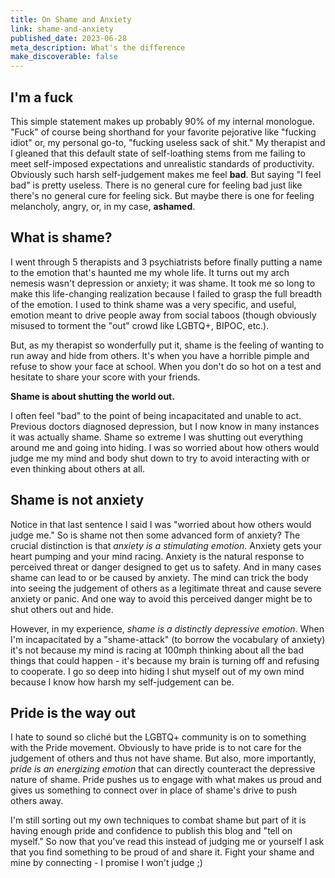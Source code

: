```yaml
---
title: On Shame and Anxiety
link: shame-and-anxiety
published_date: 2023-06-28
meta_description: What's the difference
make_discoverable: false
---
```


## I'm a fuck

This simple statement makes up probably 90% of my internal monologue. "Fuck" of course being shorthand for your favorite pejorative like "fucking idiot" or, my personal go-to, "fucking useless sack of shit." My therapist and I gleaned that this default state of self-loathing stems from me failing to meet self-imposed expectations and unrealistic standards of productivity. Obviously such harsh self-judgement makes me feel **bad**. But saying "I feel bad" is pretty useless. There is no general cure for feeling bad just like there's no general cure for feeling sick. But maybe there is one for feeling melancholy, angry, or, in my case, **ashamed**.

## What is shame?

I went through 5 therapists and 3 psychiatrists before finally putting a name to the emotion that's haunted me my whole life. It turns out my arch nemesis wasn't depression or anxiety; it was shame. It took me so long to make this life-changing realization because I failed to grasp the full breadth of the emotion. I used to think shame was a very specific, and useful, emotion meant to drive people away from social taboos (though obviously misused to torment the "out" crowd like LGBTQ+, BIPOC, etc.).

But, as my therapist so wonderfully put it, shame is the feeling of wanting to run away and hide from others. It's when you have a horrible pimple and refuse to show your face at school. When you don't do so hot on a test and hesitate to share your score with your friends.

**Shame is about shutting the world out.**

I often feel "bad" to the point of being incapacitated and unable to act. Previous doctors diagnosed depression, but I now know in many instances it was actually shame. Shame so extreme I was shutting out everything around me and going into hiding. I was so worried about how others would judge me my mind and body shut down to try to avoid interacting with or even thinking about others at all.

## Shame is not anxiety

Notice in that last sentence I said I was "worried about how others would judge me." So is shame not then some advanced form of anxiety? The crucial distinction is that _anxiety is a stimulating emotion_. Anxiety gets your heart pumping and your mind racing. Anxiety is the natural response to perceived threat or danger designed to get us to safety. And in many cases shame can lead to or be caused by anxiety. The mind can trick the body into seeing the judgement of others as a legitimate threat and cause severe anxiety or panic. And one way to avoid this perceived danger might be to shut others out and hide.

However, in my experience, _shame is a distinctly depressive emotion_. When I'm incapacitated by a "shame-attack" (to borrow the vocabulary of anxiety) it's not because my mind is racing at 100mph thinking about all the bad things that could happen - it's because my brain is turning off and refusing to cooperate. I go so deep into hiding I shut myself out of my own mind because I know how harsh my self-judgement can be.

## Pride is the way out

I hate to sound so cliché but the LGBTQ+ community is on to something with the Pride movement. Obviously to have pride is to not care for the judgement of others and thus not have shame. But also, more importantly, _pride is an energizing emotion_ that can directly counteract the depressive nature of shame. Pride pushes us to engage with what makes us proud and gives us something to connect over in place of shame's drive to push others away.

I'm still sorting out my own techniques to combat shame but part of it is having enough pride and confidence to publish this blog and "tell on myself." So now that you've read this instead of judging me or yourself I ask that you find something to be proud of and share it. Fight your shame and mine by connecting - I promise I won't judge ;)
